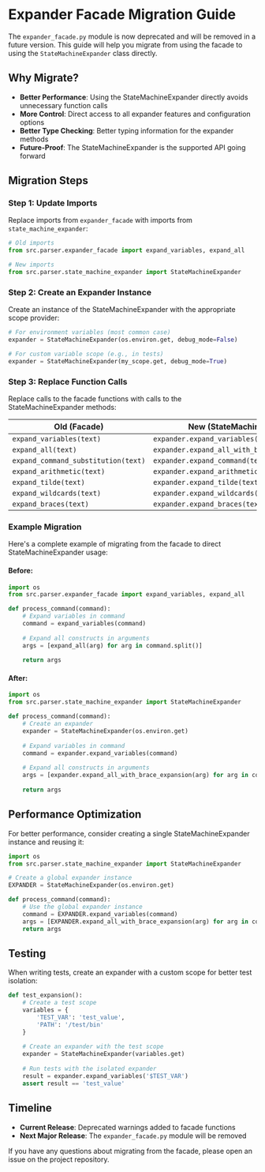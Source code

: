 # Expander Facade Migration Guide

The `expander_facade.py` module is now deprecated and will be removed in a future version. 
This guide will help you migrate from using the facade to using the `StateMachineExpander` class directly.

## Why Migrate?

- **Better Performance**: Using the StateMachineExpander directly avoids unnecessary function calls
- **More Control**: Direct access to all expander features and configuration options
- **Better Type Checking**: Better typing information for the expander methods
- **Future-Proof**: The StateMachineExpander is the supported API going forward

## Migration Steps

### Step 1: Update Imports

Replace imports from `expander_facade` with imports from `state_machine_expander`:

```python
# Old imports
from src.parser.expander_facade import expand_variables, expand_all

# New imports
from src.parser.state_machine_expander import StateMachineExpander
```

### Step 2: Create an Expander Instance

Create an instance of the StateMachineExpander with the appropriate scope provider:

```python
# For environment variables (most common case)
expander = StateMachineExpander(os.environ.get, debug_mode=False)

# For custom variable scope (e.g., in tests)
expander = StateMachineExpander(my_scope.get, debug_mode=True)
```

### Step 3: Replace Function Calls

Replace calls to the facade functions with calls to the StateMachineExpander methods:

| Old (Facade)                       | New (StateMachineExpander)                   |
|------------------------------------|----------------------------------------------|
| `expand_variables(text)`           | `expander.expand_variables(text)`            |
| `expand_all(text)`                 | `expander.expand_all_with_brace_expansion(text)` |
| `expand_command_substitution(text)`| `expander.expand_command(text)`              |
| `expand_arithmetic(text)`          | `expander.expand_arithmetic(text)`           |
| `expand_tilde(text)`               | `expander.expand_tilde(text)`                |
| `expand_wildcards(text)`           | `expander.expand_wildcards(text)`            |
| `expand_braces(text)`              | `expander.expand_braces(text)`               |

### Example Migration

Here's a complete example of migrating from the facade to direct StateMachineExpander usage:

#### Before:

```python
import os
from src.parser.expander_facade import expand_variables, expand_all

def process_command(command):
    # Expand variables in command
    command = expand_variables(command)
    
    # Expand all constructs in arguments
    args = [expand_all(arg) for arg in command.split()]
    
    return args
```

#### After:

```python
import os
from src.parser.state_machine_expander import StateMachineExpander

def process_command(command):
    # Create an expander
    expander = StateMachineExpander(os.environ.get)
    
    # Expand variables in command
    command = expander.expand_variables(command)
    
    # Expand all constructs in arguments
    args = [expander.expand_all_with_brace_expansion(arg) for arg in command.split()]
    
    return args
```

## Performance Optimization

For better performance, consider creating a single StateMachineExpander instance and reusing it:

```python
import os
from src.parser.state_machine_expander import StateMachineExpander

# Create a global expander instance
EXPANDER = StateMachineExpander(os.environ.get)

def process_command(command):
    # Use the global expander instance
    command = EXPANDER.expand_variables(command)
    args = [EXPANDER.expand_all_with_brace_expansion(arg) for arg in command.split()]
    return args
```

## Testing

When writing tests, create an expander with a custom scope for better test isolation:

```python
def test_expansion():
    # Create a test scope
    variables = {
        'TEST_VAR': 'test_value',
        'PATH': '/test/bin'
    }
    
    # Create an expander with the test scope
    expander = StateMachineExpander(variables.get)
    
    # Run tests with the isolated expander
    result = expander.expand_variables('$TEST_VAR')
    assert result == 'test_value'
```

## Timeline

- **Current Release**: Deprecated warnings added to facade functions
- **Next Major Release**: The `expander_facade.py` module will be removed

If you have any questions about migrating from the facade, please open an issue on the project repository.